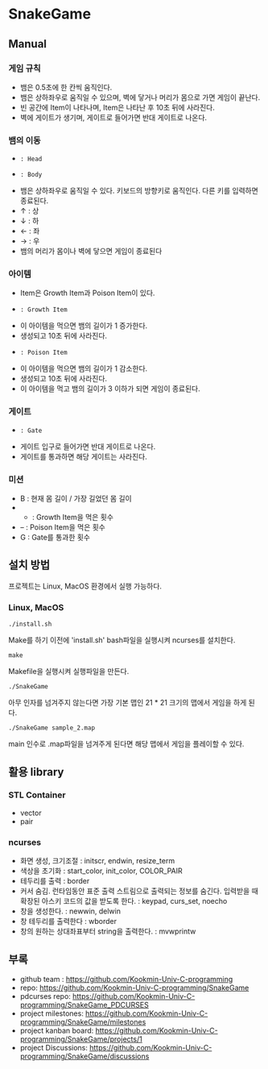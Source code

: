 # SnakeGame

## Manual
### 게임 규칙
-	뱀은 0.5초에 한 칸씩 움직인다.
-	뱀은 상하좌우로 움직일 수 있으며, 벽에 닿거나 머리가 몸으로 가면 게임이 끝난다.
-	빈 공간에 Item이 나타나며, Item은 나타난 후 10초 뒤에 사라진다.
-	벽에 게이트가 생기며, 게이트로 들어가면 반대 게이트로 나온다.
### 뱀의 이동
-	  : Head
-	  : Body
-	뱀은 상하좌우로 움직일 수 있다. 키보드의 방향키로 움직인다. 다른 키를 입력하면 종료된다.
-	↑ : 상
-	↓ : 하
-	← : 좌
-	→ : 우
-	뱀의 머리가 몸이나 벽에 닿으면 게임이 종료된다
### 아이템
-	Item은 Growth Item과 Poison Item이 있다.
-	  : Growth Item
-	이 아이템을 먹으면 뱀의 길이가 1 증가한다.
-	생성되고 10초 뒤에 사라진다.
-	  : Poison Item
-	이 아이템을 먹으면 뱀의 길이가 1 감소한다.
-	생성되고 10초 뒤에 사라진다.
-	이 아이템을 먹고 뱀의 길이가 3 이하가 되면 게임이 종료된다.
### 게이트
-	  : Gate
-	게이트 입구로 들어가면 반대 게이트로 나온다.
-	게이트를 통과하면 해당 게이트는 사라진다.
### 미션
-	B : 현재 몸 길이 / 가장 길었던 몸 길이
-	+ : Growth Item을 먹은 횟수 
-	– : Poison Item을 먹은 횟수
-	G : Gate를 통과한 횟수

## 설치 방법
프로젝트는 Linux, MacOS 환경에서 실행 가능하다.
### Linux, MacOS
```
./install.sh
```
Make를 하기 이전에 'install.sh' bash파일을 실행시켜 ncurses를 설치한다.
```
make
```
Makefile을 실행시켜 실행파일을 만든다.
```
./SnakeGame
```
아무 인자를 넘겨주지 않는다면 가장 기본 맵인 21 * 21 크기의 맵에서 게임을 하게 된다.
```
./SnakeGame sample_2.map
```
main 인수로 .map파일을 넘겨주게 된다면 해당 맵에서 게임을 플레이할 수 있다.

## 활용 library
### STL Container
- vector
- pair

### ncurses
- 화면 생성, 크기조절 : initscr, endwin, resize_term
- 색상을 초기화 : start_color, init_color, COLOR_PAIR
-	테두리를 출력 : border
-	커서 숨김. 런타임동안 표준 출력 스트림으로 출력되는 정보를 숨긴다. 입력받을 때 확장된 아스키 코드의 값을 받도록 한다. :  keypad, curs_set, noecho
-	창을 생성한다. : newwin, delwin
-	창 테두리를 출력한다 : wborder
-	창의 원하는 상대좌표부터 string을 출력한다. : mvwprintw

## 부록
- github team : https://github.com/Kookmin-Univ-C-programming
- repo:  https://github.com/Kookmin-Univ-C-programming/SnakeGame
- pdcurses repo: https://github.com/Kookmin-Univ-C-programming/SnakeGame_PDCURSES
- project milestones: https://github.com/Kookmin-Univ-C-programming/SnakeGame/milestones
- project kanban board: https://github.com/Kookmin-Univ-C-programming/SnakeGame/projects/1
- project Discussions: https://github.com/Kookmin-Univ-C-programming/SnakeGame/discussions

